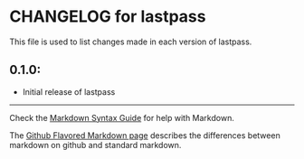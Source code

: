 # CHANGELOG for lastpass

This file is used to list changes made in each version of lastpass.

## 0.1.0:

* Initial release of lastpass

- - -
Check the [Markdown Syntax Guide](http://daringfireball.net/projects/markdown/syntax) for help with Markdown.

The [Github Flavored Markdown page](http://github.github.com/github-flavored-markdown/) describes the differences between markdown on github and standard markdown.
